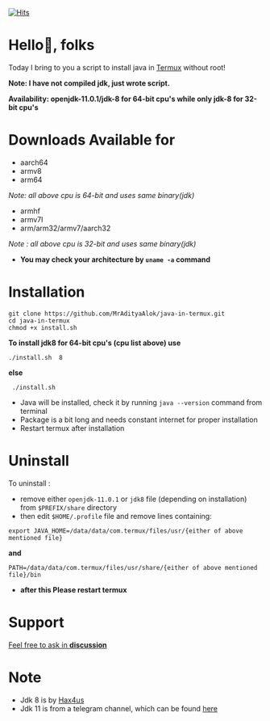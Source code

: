 [![Hits](https://hits.seeyoufarm.com/api/count/incr/badge.svg?url=https%3A%2F%2Fgithub.com%2FMrAdityaAlok%2Fjava-in-termux&count_bg=%2367CB1B&title_bg=%23555555&icon=&icon_color=%23E7E7E7&title=hits&edge_flat=true)](https://hits.seeyoufarm.com)

# Hello👋, folks
Today I bring to you a script to install java in [Termux](https://termux.com) without root!

**Note: I have not compiled jdk, just wrote script.**

**Availability: openjdk-11.0.1/jdk-8 for 64-bit cpu's while only jdk-8 for 32-bit cpu's**

# Downloads Available for

- aarch64
- armv8
- arm64

_Note: all above cpu is 64-bit and uses same binary(jdk)_

- armhf
- armv7l
- arm/arm32/armv7/aarch32

_Note : all above cpu is 32-bit and uses same binary(jdk)_

- **You may check your architecture by `uname -a` command**

# Installation
```
git clone https://github.com/MrAdityaAlok/java-in-termux.git
cd java-in-termux
chmod +x install.sh
```
**To install jdk8 for 64-bit cpu's (cpu list above) use**
```
./install.sh  8
```
**else**

```
 ./install.sh
```
- Java will be installed, check it by running `java --version` command from terminal
- Package is a bit long and needs constant internet for proper installation
- Restart termux after installation

# Uninstall

To uninstall :

- remove either `openjdk-11.0.1` or `jdk8` file (depending on installation) from `$PREFIX/share` directory
- then edit `$HOME/.profile` file and remove lines containing:
```
export JAVA_HOME=/data/data/com.termux/files/usr/{either of above mentioned file}
```
 **and**
```
PATH=/data/data/com.termux/files/usr/share/{either of above mentioned file}/bin
```
- **after this Please restart termux**

# Support 

[Feel free to ask in **discussion**](https://github.com/MrAdityaAlok/java-in-termux/discussions)
# Note
- Jdk 8 is by [Hax4us](https://github.com/Hax4us/java)
- Jdk 11 is from a telegram channel, which can be found [here](https://t.me/s/aide_mod)
